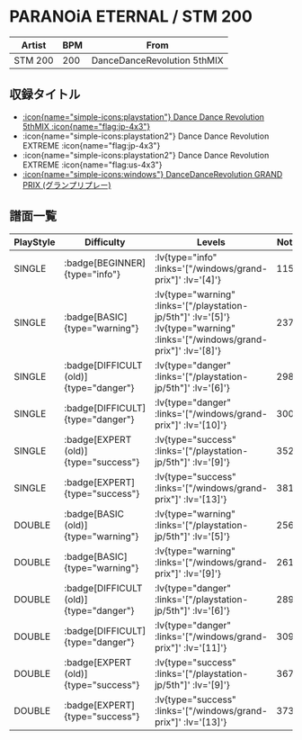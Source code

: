 # PARANOiA ETERNAL / STM 200

|Artist|BPM|From|
|------|---|----|
|STM 200|200|DanceDanceRevolution 5thMIX|

## 収録タイトル

- [ :icon{name="simple-icons:playstation"} Dance Dance Revolution 5thMIX :icon{name="flag:jp-4x3"} ](/playstation-jp/5th)
- :icon{name="simple-icons:playstation2"} Dance Dance Revolution EXTREME :icon{name="flag:jp-4x3"}
- :icon{name="simple-icons:playstation2"} Dance Dance Revolution EXTREME :icon{name="flag:us-4x3"}
- [ :icon{name="simple-icons:windows"} DanceDanceRevolution GRAND PRIX (グランプリプレー)](/windows/grand-prix)

## 譜面一覧

|PlayStyle|Difficulty|Levels|Notes|Movie|
|---------|----------|------|-----|-----|
|SINGLE| :badge[BEGINNER]{type="info"} | :lv{type="info" :links='["/windows/grand-prix"]' :lv='[4]'} |115/0||
|SINGLE| :badge[BASIC]{type="warning"} | :lv{type="warning" :links='["/playstation-jp/5th"]' :lv='[5]'}  :lv{type="warning" :links='["/windows/grand-prix"]' :lv='[8]'} |237/0||
|SINGLE| :badge[DIFFICULT (old)]{type="danger"} | :lv{type="danger" :links='["/playstation-jp/5th"]' :lv='[6]'} |298/0||
|SINGLE| :badge[DIFFICULT]{type="danger"} | :lv{type="danger" :links='["/windows/grand-prix"]' :lv='[10]'} |300/2||
|SINGLE| :badge[EXPERT (old)]{type="success"} | :lv{type="success" :links='["/playstation-jp/5th"]' :lv='[9]'} |352/0||
|SINGLE| :badge[EXPERT]{type="success"} | :lv{type="success" :links='["/windows/grand-prix"]' :lv='[13]'} |381/5||
|DOUBLE| :badge[BASIC (old)]{type="warning"} | :lv{type="warning" :links='["/playstation-jp/5th"]' :lv='[5]'} |256/0||
|DOUBLE| :badge[BASIC]{type="warning"} | :lv{type="warning" :links='["/windows/grand-prix"]' :lv='[9]'} |261/0||
|DOUBLE| :badge[DIFFICULT (old)]{type="danger"} | :lv{type="danger" :links='["/playstation-jp/5th"]' :lv='[6]'} |289/0||
|DOUBLE| :badge[DIFFICULT]{type="danger"} | :lv{type="danger" :links='["/windows/grand-prix"]' :lv='[11]'} |309/8||
|DOUBLE| :badge[EXPERT (old)]{type="success"} | :lv{type="success" :links='["/playstation-jp/5th"]' :lv='[9]'} |367/0||
|DOUBLE| :badge[EXPERT]{type="success"} | :lv{type="success" :links='["/windows/grand-prix"]' :lv='[13]'} |373/8||
